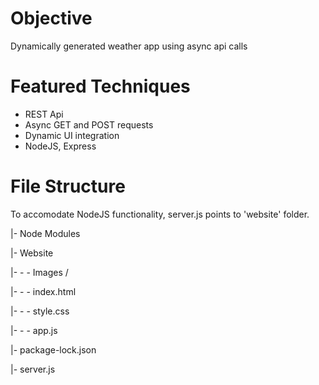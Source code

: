 # Objective
Dynamically generated weather app using async api calls

# Featured Techniques
* REST Api 
* Async GET and POST requests
* Dynamic UI integration
* NodeJS, Express

# File Structure
To accomodate NodeJS functionality, server.js points to 'website' folder. 


|- Node Modules

|- Website

|- - -  Images / 

|- - - index.html

|- - - style.css

|- - - app.js

|- package-lock.json

|- server.js
